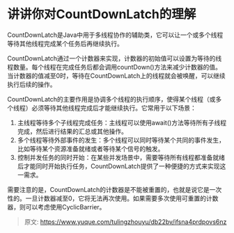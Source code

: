# 讲讲你对CountDownLatch的理解

CountDownLatch是Java中用于多线程协作的辅助类，它可以让一个或多个线程等待其他线程完成某个任务后再继续执行。

CountDownLatch通过一个计数器来实现，计数器的初始值可以设置为等待的线程数量。每个线程在完成任务后都会调用countDown()方法来减少计数器的值。当计数器的值减至0时，等待在CountDownLatch上的线程就会被唤醒，可以继续执行后续的操作。

CountDownLatch的主要作用是协调多个线程的执行顺序，使得某个线程（或多个线程）必须等待其他线程完成后才能继续执行。它常用于以下场景：

1. 主线程等待多个子线程完成任务：主线程可以使用await()方法等待所有子线程完成，然后进行结果的汇总或其他操作。
2. 多个线程等待外部事件的发生：多个线程可以同时等待某个共同的事件发生，比如等待某个资源准备就绪或者等待某个信号的触发。
3. 控制并发任务的同时开始：在某些并发场景中，需要等待所有线程都准备就绪后才能同时开始执行任务，CountDownLatch提供了一种便捷的方式来实现这一需求。

需要注意的是，CountDownLatch的计数器是不能被重置的，也就是说它是一次性的。一旦计数器减至0，它将无法再次使用。如果需要多次使用可重置的计数器，则可以考虑使用CyclicBarrier。



> 原文: <https://www.yuque.com/tulingzhouyu/db22bv/ifsna4prdpovs6nz>